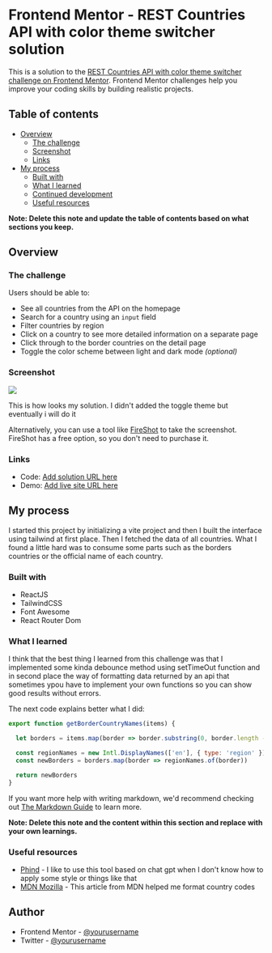 # Frontend Mentor - REST Countries API with color theme switcher solution

This is a solution to the [REST Countries API with color theme switcher challenge on Frontend Mentor](https://www.frontendmentor.io/challenges/rest-countries-api-with-color-theme-switcher-5cacc469fec04111f7b848ca). Frontend Mentor challenges help you improve your coding skills by building realistic projects. 

## Table of contents

- [Overview](#overview)
  - [The challenge](#the-challenge)
  - [Screenshot](#screenshot)
  - [Links](#links)
- [My process](#my-process)
  - [Built with](#built-with)
  - [What I learned](#what-i-learned)
  - [Continued development](#continued-development)
  - [Useful resources](#useful-resources)

**Note: Delete this note and update the table of contents based on what sections you keep.**

## Overview

### The challenge

Users should be able to:

- See all countries from the API on the homepage
- Search for a country using an `input` field
- Filter countries by region
- Click on a country to see more detailed information on a separate page
- Click through to the border countries on the detail page
- Toggle the color scheme between light and dark mode *(optional)*

### Screenshot

![](https://res.cloudinary.com/dqsvp22du/image/upload/v1691775655/Screenshot_from_2023-08-11_11-39-44_eqhzkd.png)

This is how looks my solution. I didn't added the toggle theme but eventually i will do it

Alternatively, you can use a tool like [FireShot](https://getfireshot.com/) to take the screenshot. FireShot has a free option, so you don't need to purchase it. 

### Links

- Code: [Add solution URL here](https://your-solution-url.com)
- Demo: [Add live site URL here](https://your-live-site-url.com)

## My process

I started this project by initializing a vite project and then I built the interface using tailwind at first place. Then I fetched the data of all countries. What I found a little hard was to consume some parts such as the borders countries or the official name of each country.

### Built with

- ReactJS
- TailwindCSS
- Font Awesome
- React Router Dom

### What I learned

I think that the best thing I learned from this challenge was that I implemented some kinda debounce method using setTimeOut function and in second place the way of formatting data returned by an api that sometimes ypou have to implement your own functions so you can show good results without errors.

The next code explains better what I did:

```js
export function getBorderCountryNames(items) {

  let borders = items.map(border => border.substring(0, border.length - 1));

  const regionNames = new Intl.DisplayNames(['en'], { type: 'region' });
  const newBorders = borders.map(border => regionNames.of(border))

  return newBorders
}
```

If you want more help with writing markdown, we'd recommend checking out [The Markdown Guide](https://www.markdownguide.org/) to learn more.

**Note: Delete this note and the content within this section and replace with your own learnings.**

### Useful resources

- [Phind](https://www.phind.com/) - I like to use this tool based on chat gpt when I don't know how to apply some style or things like that
- [MDN Mozilla](https://developer.mozilla.org/en-US/docs/Web/JavaScript/Reference/Global_Objects/Intl/DisplayNames) - This article from MDN helped me format country codes

## Author

- Frontend Mentor - [@yourusername](https://www.frontendmentor.io/profile/Deivid182)
- Twitter - [@yourusername](https://twitter.com/DaveDev5173)
